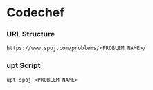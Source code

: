 # Codechef

### URL Structure
`https://www.spoj.com/problems/<PROBLEM NAME>/`

### upt Script
`upt spoj <PROBLEM NAME>`